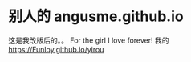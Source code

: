 别人的 angusme.github.io
=================
这是我改版后的。。
For the girl I love forever!
我的
https://Funloy.github.io/yirou


